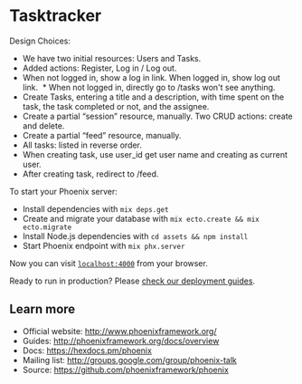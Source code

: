 # Tasktracker

Design Choices:

  * We have two initial resources: Users and Tasks.
  * Added actions: Register, Log in / Log out.
  * When not logged in, show a log in link. When logged in, show log out link.
  * When not logged in, directly go to /tasks won't see anything.
  * Create Tasks, entering a title and a description, with time spent on the task, the task completed or not, and the assignee.
  * Create a partial “session” resource, manually. Two CRUD actions: create and delete.
  * Create a partial “feed” resource, manually.
  * All tasks: listed in reverse order.
  * When creating task, use user_id get user name and creating as current user.
  * After creating task, redirect to /feed.

To start your Phoenix server:

  * Install dependencies with `mix deps.get`
  * Create and migrate your database with `mix ecto.create && mix ecto.migrate`
  * Install Node.js dependencies with `cd assets && npm install`
  * Start Phoenix endpoint with `mix phx.server`

Now you can visit [`localhost:4000`](http://localhost:4000) from your browser.

Ready to run in production? Please [check our deployment guides](http://www.phoenixframework.org/docs/deployment).

## Learn more

  * Official website: http://www.phoenixframework.org/
  * Guides: http://phoenixframework.org/docs/overview
  * Docs: https://hexdocs.pm/phoenix
  * Mailing list: http://groups.google.com/group/phoenix-talk
  * Source: https://github.com/phoenixframework/phoenix
